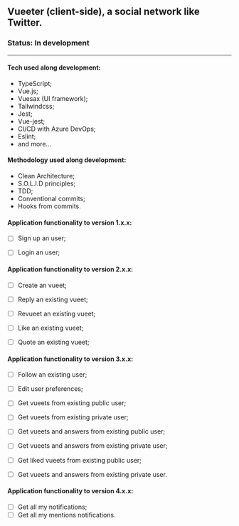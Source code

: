 ## Vueeter (client-side), a social network like Twitter.

### Status: In development

------

#### Tech used along development:

- TypeScript;
- Vue.js;
- Vuesax (UI framework);
- Tailwindcss;
- Jest;
- Vue-jest;
- CI/CD with Azure DevOps;
- Eslint;
- and more...



#### Methodology used along development:

- Clean Architecture;
- S.O.L.I.D principles;
- TDD;
- Conventional commits;
- Hooks from commits.



#### Application functionality to version 1.x.x:

- [ ] Sign up an user;
- [ ] Login an user;

  

#### Application functionality to version 2.x.x:

- [ ] Create an vueet;
- [ ] Reply an existing vueet;
- [ ] Revueet an existing vueet;
- [ ] Like an existing vueet;
- [ ] Quote an existing vueet;

  

#### Application functionality to version 3.x.x:

- [ ] Follow an existing user;
- [ ] Edit user preferences;
- [ ] Get vueets from existing public user;
- [ ] Get vueets from existing private user;
- [ ] Get vueets and answers from existing public user;
- [ ] Get vueets and answers from existing private user;
- [ ] Get liked vueets from existing public user;
- [ ] Get vueets and answers from existing private user.



#### Application functionality to version 4.x.x:

- [ ] Get all my notifications;
- [ ] Get all my mentions notifications.
